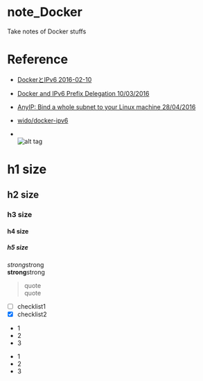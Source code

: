 # note_Docker
Take notes of Docker stuffs


# Reference
* [DockerとIPv6 2016-02-10](https://qiita.com/_norin_/items/7b9eac9fc31a8b02073f#%E5%85%AC%E5%BC%8F%E3%83%89%E3%82%AD%E3%83%A5%E3%83%A1%E3%83%B3%E3%83%88)  
* [Docker and IPv6 Prefix Delegation 10/03/2016](https://blog.widodh.nl/2016/03/docker-and-ipv6-prefix-delegation/)  
* [AnyIP: Bind a whole subnet to your Linux machine 28/04/2016](https://blog.widodh.nl/2016/04/anyip-bind-a-whole-subnet-to-your-linux-machine/)  
* [wido/docker-ipv6 ](https://github.com/wido/docker-ipv6)  


* []()  
![alt tag]()

# h1 size

## h2 size

### h3 size

#### h4 size

##### h5 size

*strong*strong  
**strong**strong  

> quote  
> quote

- [ ] checklist1
- [x] checklist2

* 1
* 2
* 3

- 1
- 2
- 3